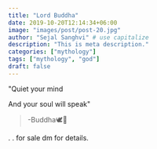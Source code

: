 ```yaml
---
title: "Lord Buddha"
date: 2019-10-20T12:14:34+06:00
image: "images/post/post-20.jpg"
author: "Sejal Sanghvi" # use capitalize
description: "This is meta description."
categories: ["mythology"]
tags: ["mythology", "god"]
draft: false
---
```


"Quiet your mind

And your soul will speak"

> -Buddha🕊️🧘


.
.
for sale
dm for details.